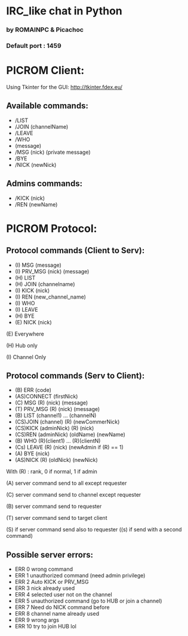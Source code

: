 # IRC_like chat in Python

### by ROMAINPC & Picachoc

### Default port : 1459

# PICROM Client:

Using Tkinter for the GUI: http://tkinter.fdex.eu/

## Available commands:
- /LIST
- /JOIN (channelName)
- /LEAVE
- /WHO
- (message)
- /MSG (nick) (private message)
- /BYE
- /NICK (newNick)

## Admins commands:
- /KICK (nick)
- /REN (newName)




# PICROM Protocol:
## Protocol commands (Client to Serv):
- (I) MSG (message)
- (I) PRV_MSG (nick) (message)
- (H) LIST
- (H) JOIN (channelname)
- (I) KICK (nick)
- (I) REN (new_channel_name)
- (I) WHO
- (I) LEAVE
- (H) BYE
- (E) NICK (nick)

(E) Everywhere

(H) Hub only

(I) Channel Only

## Protocol commands (Serv to Client):
- (B) ERR (code)
- (AS)CONNECT (firstNick)
- (C) MSG (R) (nick) (message)
- (T) PRV_MSG (R) (nick) (message)
- (B) LIST (channel1) ... (channelN)
- (CS)JOIN (channel) (R) (newCommerNick)
- (CS)KICK (adminNick) (R) (nick)
- (CS)REN (adminNick) (oldName) (newName)
- (B) WHO (R)(client1) ... (R)(clientN)
- (Cs) LEAVE (R) (nick) (newAdmin if (R) == 1)
- (A) BYE (nick)
- (AS)NICK (R) (oldNick) (newNick)

With (R) : rank, 0 if normal, 1 if admin

(A) server command send to all except requester

(C) server command send to channel except requester

(B) server command send to requester

(T) server command send to target client

(S) if server command send also to requester ((s) if send with a second command)

## Possible server errors:
- ERR 0  wrong command
- ERR 1  unauthorized command (need admin privilege)
- ERR 2  Auto KICK or PRV_MSG
- ERR 3  nick already used
- ERR 4  selected user not on the channel
- ERR 5  unauthorized command (go to HUB or join a channel)
- ERR 7  Need do NICK command before
- ERR 8  channel name already used
- ERR 9 wrong args
- ERR 10 try to join HUB lol

